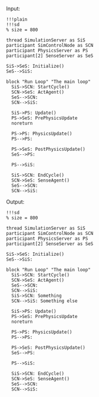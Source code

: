 Input:

    !!!plain
    !!!sd
    % size = 800

    thread SimulationServer as SiS
    participant SimControlNode as SCN
    participant PhysicsServer as PS
    participant[2] SenseServer as SeS

    SiS->SeS: Initialize()
    SeS-->SiS:

    block "Run Loop" "The main loop"
      SiS->SCN: StartCycle()
      SCN->SeS: ActAgent()
      SeS-->SCN:
      SCN-->SiS:

      SiS->PS: Update()
      PS->SeS: PrePhysicsUpdate
      noreturn

      PS->PS: PhysicsUpdate()
      PS-->PS:

      PS->SeS: PostPhysicsUpdate()
      SeS-->PS:

      PS-->SiS:

      SiS->SCN: EndCycle()
      SCN->SeS: SenseAgent()
      SeS-->SCN:
      SCN-->SiS:

Output:

    !!!sd
    % size = 800

    thread SimulationServer as SiS
    participant SimControlNode as SCN
    participant PhysicsServer as PS
    participant[2] SenseServer as SeS

    SiS->SeS: Initialize()
    SeS-->SiS:

    block "Run Loop" "The main loop"
      SiS->SCN: StartCycle()
      SCN->SeS: ActAgent()
      SeS-->SCN:
      SCN-->SiS:
      SiS->SCN: Something
      SCN-->SiS: Something else

      SiS->PS: Update()
      PS->SeS: PrePhysicsUpdate
      noreturn

      PS->PS: PhysicsUpdate()
      PS-->PS:

      PS->SeS: PostPhysicsUpdate()
      SeS-->PS:

      PS-->SiS:

      SiS->SCN: EndCycle()
      SCN->SeS: SenseAgent()
      SeS-->SCN:
      SCN-->SiS:
